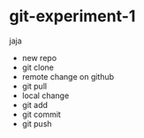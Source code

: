 # git-experiment-1
jaja

- new repo
- git clone
- remote change on github
- git pull
- local change
- git add
- git commit
- git push